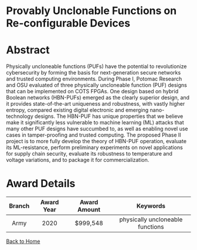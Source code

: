 
Provably Unclonable Functions on Re-configurable Devices
========================================================

# Abstract


Physically uncloneable functions (PUFs) have the potential to revolutionize cybersecurity by forming the basis for next-generation secure networks and trusted computing environments. During Phase I, Potomac Research and OSU evaluated of three physically uncloneable function (PUF) designs that can be implemented on COTS FPGAs. One design based on hybrid Boolean networks (HBN-PUFs) emerged as the clearly superior design, and it provides state-of-the-art uniqueness and robustness, with vastly higher entropy, compared existing digital electronic and emerging nano-technology designs. The HBN-PUF has unique properties that we believe make it significantly less vulnerable to machine learning (ML) attacks that many other PUF designs have succumbed to, as well as enabling novel use cases in tamper-proofing and trusted computing. The proposed Phase II project is to more fully develop the theory of HBN-PUF operation, evaluate its ML-resistance, perform preliminary experiments on novel applications for supply chain security, evaluate its robustness to temperature and voltage variations, and to package it for commercialization.  

# Award Details

|Branch|Award Year|Award Amount|Keywords|
| :---: | :---: | :---: | :---: |
|Army|2020|$999,548|physically uncloneable functions|
  
  


[Back to Home](https://github.com/chrischow/dod_sbir_awards/Reports/CC/#1110)